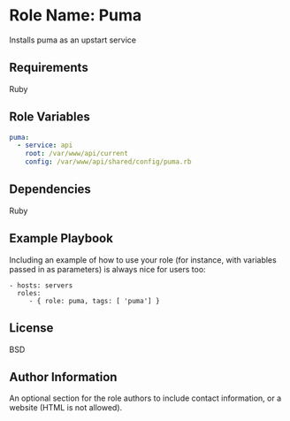 Role Name: Puma
=========

Installs puma as an upstart service

Requirements
------------

Ruby

Role Variables
--------------

```yaml
puma:
  - service: api
    root: /var/www/api/current
    config: /var/www/api/shared/config/puma.rb
```

Dependencies
------------

Ruby

Example Playbook
----------------

Including an example of how to use your role (for instance, with variables passed in as parameters) is always nice for users too:

    - hosts: servers
      roles:
         - { role: puma, tags: [ 'puma'] }

License
-------

BSD

Author Information
------------------

An optional section for the role authors to include contact information, or a website (HTML is not allowed).
